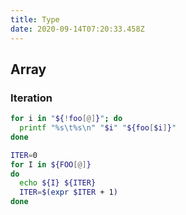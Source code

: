 ```yaml
---
title: Type
date: 2020-09-14T07:20:33.458Z
---
```


## Array

### Iteration

```bash
for i in "${!foo[@]}"; do
  printf "%s\t%s\n" "$i" "${foo[$i]}"
done
```

```bash
ITER=0
for I in ${FOO[@]}
do
  echo ${I} ${ITER}
  ITER=$(expr $ITER + 1)
done
```
